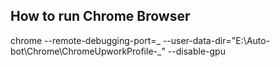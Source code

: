 ## How to run Chrome Browser

chrome --remote-debugging-port=_ --user-data-dir="E:\Auto-bot\Chrome\ChromeUpworkProfile-_" --disable-gpu
